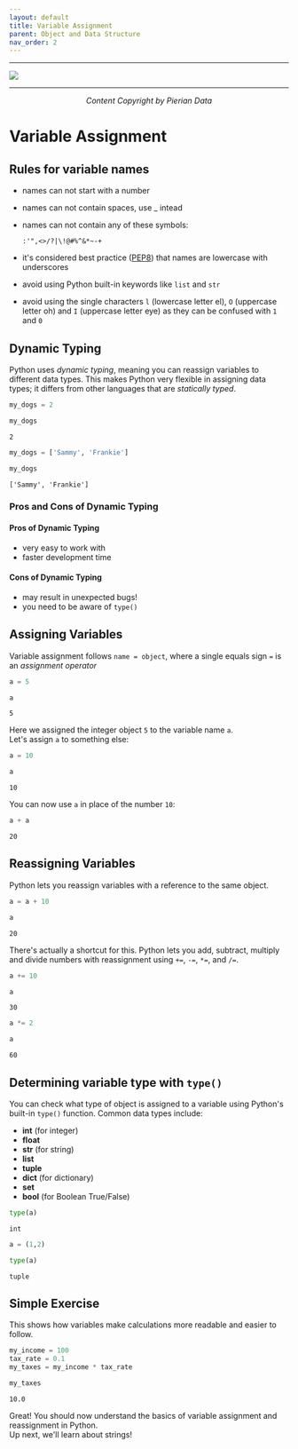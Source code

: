 ```yaml
---
layout: default
title: Variable Assignment
parent: Object and Data Structure
nav_order: 2
---
```

___

<a href='https://www.udemy.com/user/joseportilla/'><img src='../Pierian_Data_Logo.png'/></a>
___
<center><em>Content Copyright by Pierian Data</em></center>

# Variable Assignment

## Rules for variable names
* names can not start with a number
* names can not contain spaces, use _ intead
* names can not contain any of these symbols:

      :'",<>/?|\!@#%^&*~-+
       
* it's considered best practice ([PEP8](https://www.python.org/dev/peps/pep-0008/#function-and-variable-names)) that names are lowercase with underscores
* avoid using Python built-in keywords like `list` and `str`
* avoid using the single characters `l` (lowercase letter el), `O` (uppercase letter oh) and `I` (uppercase letter eye) as they can be confused with `1` and `0`

## Dynamic Typing

Python uses *dynamic typing*, meaning you can reassign variables to different data types. This makes Python very flexible in assigning data types; it differs from other languages that are *statically typed*.


```python
my_dogs = 2
```


```python
my_dogs
```




    2




```python
my_dogs = ['Sammy', 'Frankie']
```


```python
my_dogs
```




    ['Sammy', 'Frankie']



### Pros and Cons of Dynamic Typing
#### Pros of Dynamic Typing
* very easy to work with
* faster development time

#### Cons of Dynamic Typing
* may result in unexpected bugs!
* you need to be aware of `type()`

## Assigning Variables
Variable assignment follows `name = object`, where a single equals sign `=` is an *assignment operator*


```python
a = 5
```


```python
a
```




    5



Here we assigned the integer object `5` to the variable name `a`.<br>Let's assign `a` to something else:


```python
a = 10
```


```python
a
```




    10



You can now use `a` in place of the number `10`:


```python
a + a
```




    20



## Reassigning Variables
Python lets you reassign variables with a reference to the same object.


```python
a = a + 10
```


```python
a
```




    20



There's actually a shortcut for this. Python lets you add, subtract, multiply and divide numbers with reassignment using `+=`, `-=`, `*=`, and `/=`.


```python
a += 10
```


```python
a
```




    30




```python
a *= 2
```


```python
a
```




    60



## Determining variable type with `type()`
You can check what type of object is assigned to a variable using Python's built-in `type()` function. Common data types include:
* **int** (for integer)
* **float**
* **str** (for string)
* **list**
* **tuple**
* **dict** (for dictionary)
* **set**
* **bool** (for Boolean True/False)


```python
type(a)
```




    int




```python
a = (1,2)
```


```python
type(a)
```




    tuple



## Simple Exercise
This shows how variables make calculations more readable and easier to follow.


```python
my_income = 100
tax_rate = 0.1
my_taxes = my_income * tax_rate
```


```python
my_taxes
```




    10.0



Great! You should now understand the basics of variable assignment and reassignment in Python.<br>Up next, we'll learn about strings!
